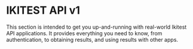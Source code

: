 # IKITEST API v1

This section is intended to get you up-and-running with real-world Ikitest API applications. It provides everything you need to know, from authentication, to obtaining results, and using results with other apps.
